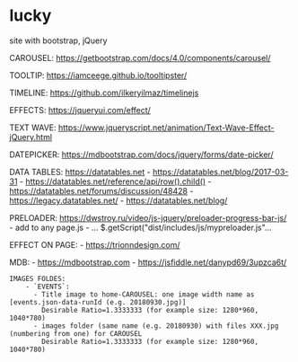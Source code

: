 # lucky
site with bootstrap, jQuery

CAROUSEL:
https://getbootstrap.com/docs/4.0/components/carousel/

TOOLTIP:
https://iamceege.github.io/tooltipster/

TIMELINE:
https://github.com/ilkeryilmaz/timelinejs

EFFECTS:
https://jqueryui.com/effect/

TEXT WAVE:
https://www.jqueryscript.net/animation/Text-Wave-Effect-jQuery.html

DATEPICKER:
https://mdbootstrap.com/docs/jquery/forms/date-picker/

DATA TABLES:
https://datatables.net
    - https://datatables.net/blog/2017-03-31
    - https://datatables.net/reference/api/row().child()
    - https://datatables.net/forums/discussion/48428
    - https://legacy.datatables.net/
    - https://datatables.net/blog/

PRELOADER:
https://dwstroy.ru/video/js-jquery/preloader-progress-bar-js/
    - add to any page.js - ... $.getScript("dist/includes/js/mypreloader.js"...

EFFECT ON PAGE:
    - https://trionndesign.com/

MDB:
    - https://mdbootstrap.com
    - https://jsfiddle.net/danypd69/3upzca6t/

~~~~~~~~~~~~~~~~~~~~~~~~~~~~~~~~~~~~~~~~~~~~~~~~~~~~~~~~~~~~~
IMAGES FOLDES:
    - `EVENTS`:
      - Title image to home-CAROUSEL: one image width name as [events.json-data-runId (e.g. 20180930.jpg)]
        Desirable Ratio=1.3333333 (for example size: 1280*960, 1040*780)
      - images folder (same name (e.g. 20180930) with files XXX.jpg (numbering from one) for CAROUSEL
        Desirable Ratio=1.3333333 (for example size: 1280*960, 1040*780)